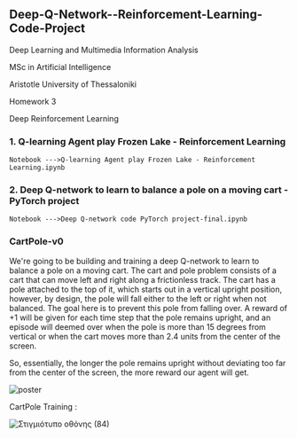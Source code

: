 
## Deep-Q-Network--Reinforcement-Learning-Code-Project
Deep Learning and Multimedia Information Analysis

MSc in Artificial Intelligence

Aristotle University of Thessaloniki

Homework 3

Deep Reinforcement Learning

###  1.	Q-learning Agent play Frozen Lake - Reinforcement Learning
	
	Notebook --->Q-learning Agent play Frozen Lake - Reinforcement Learning.ipynb
	
###  2.	Deep Q-network to learn to balance a pole on a moving cart - PyTorch project
        
	Notebook --->Deep Q-network code PyTorch project-final.ipynb

### CartPole-v0
We're going to be building and training a deep Q-network to learn to balance a pole on a moving cart.
The cart and pole problem consists of a cart that can move left and right along a frictionless track. The cart has a pole attached to the top of it, which starts out in a vertical upright position, however, by design, the pole will fall either to the left or right when not balanced. The goal here is to prevent this pole from falling over. A reward of +1 will be given for each time step that the pole remains upright, and an episode will deemed over when the pole is more than 15 degrees from vertical or when the cart moves more than 2.4 units from the center of the screen.

So, essentially, the longer the pole remains upright without deviating too far from the center of the screen, the more reward our agent will get.

![poster](https://user-images.githubusercontent.com/56552010/121078752-037d1f00-c7e2-11eb-87da-f0d22d165de2.jpg)


CartPole Training :

![Στιγμιότυπο οθόνης (84)](https://user-images.githubusercontent.com/56552010/121078507-b9943900-c7e1-11eb-9d07-762d4cadcce8.png)
